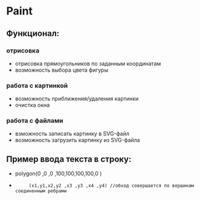 # Paint

## Функционал:

### отрисовка
* отрисовка прямоугольников по заданным координатам
* возможность выбора цвета фигуры

### работа с картинкой
* возможность приближения/удаления картинки
* очистка окна

### работа с файлами
* взможность записать картинку в SVG-файл
* возможность загрузить картинку из SVG-файла

## Пример ввода текста в строку:
*   polygon(0 ,0 ,0 ,100,100,100,100,0 )
*          (x1,y1,x2,y2 ,x3 ,y3 ,x4 ,y4) //обход совершается по вершинам соединенным ребрами
